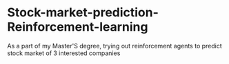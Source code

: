 # Stock-market-prediction-Reinforcement-learning
As a part of my Master'S degree, trying out reinforcement agents to predict stock market of 3 interested companies
